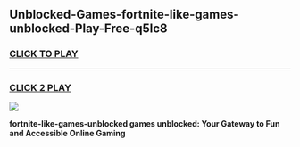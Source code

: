 
## Unblocked-Games-fortnite-like-games-unblocked-Play-Free-q5lc8
<h3>
<a href="https://premium76.site?title=fortnite-like-games-unblocked&ref=19M">CLICK TO PLAY</a></h3>
<hr>

<h3>
<a href="https://premium76.site?title=fortnite-like-games-unblocked&ref=19M">CLICK 2 PLAY</a>
  
</h3>

<a href="https://premium76.site?title=fortnite-like-games-unblocked&ref=19M"><img src="https://clearcache.store/games.png"></a>


**fortnite-like-games-unblocked games unblocked: Your Gateway to Fun and Accessible Online Gaming**

